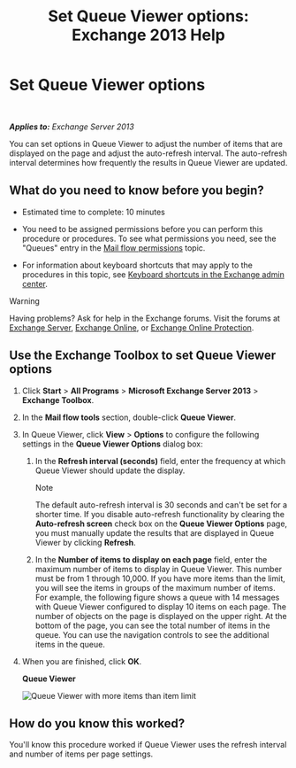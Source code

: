 ﻿---
title: 'Set Queue Viewer options: Exchange 2013 Help'
TOCTitle: Set Queue Viewer options
ms:assetid: 03a9134c-0714-4c13-b286-92bccc7ec05e
ms:mtpsurl: https://technet.microsoft.com/en-us/library/Aa995934(v=EXCHG.150)
ms:contentKeyID: 49286845
ms.date: 12/09/2016
mtps_version: v=EXCHG.150
---

# Set Queue Viewer options

 

_**Applies to:** Exchange Server 2013_


You can set options in Queue Viewer to adjust the number of items that are displayed on the page and adjust the auto-refresh interval. The auto-refresh interval determines how frequently the results in Queue Viewer are updated.

## What do you need to know before you begin?

  - Estimated time to complete: 10 minutes

  - You need to be assigned permissions before you can perform this procedure or procedures. To see what permissions you need, see the "Queues" entry in the [Mail flow permissions](mail-flow-permissions-exchange-2013-help.md) topic.

  - For information about keyboard shortcuts that may apply to the procedures in this topic, see [Keyboard shortcuts in the Exchange admin center](keyboard-shortcuts-in-the-exchange-admin-center-2013-help.md).


> [!WARNING]
> Having problems? Ask for help in the Exchange forums. Visit the forums at <A href="https://go.microsoft.com/fwlink/p/?linkid=60612">Exchange Server</A>, <A href="https://go.microsoft.com/fwlink/p/?linkid=267542">Exchange Online</A>, or <A href="https://go.microsoft.com/fwlink/p/?linkid=285351">Exchange Online Protection</A>.



## Use the Exchange Toolbox to set Queue Viewer options

1.  Click **Start** \> **All Programs** \> **Microsoft Exchange Server 2013** \> **Exchange Toolbox**.

2.  In the **Mail flow tools** section, double-click **Queue Viewer**.

3.  In Queue Viewer, click **View** \> **Options** to configure the following settings in the **Queue Viewer Options** dialog box:
    
    1.  In the **Refresh interval (seconds)** field, enter the frequency at which Queue Viewer should update the display.
        

        > [!NOTE]
        > The default auto-refresh interval is 30 seconds and can't be set for a shorter time. If you disable auto-refresh functionality by clearing the <STRONG>Auto-refresh screen</STRONG> check box on the <STRONG>Queue Viewer Options</STRONG> page, you must manually update the results that are displayed in Queue Viewer by clicking <STRONG>Refresh</STRONG>.

    
    2.  In the **Number of items to display on each page** field, enter the maximum number of items to display in Queue Viewer. This number must be from 1 through 10,000. If you have more items than the limit, you will see the items in groups of the maximum number of items. For example, the following figure shows a queue with 14 messages with Queue Viewer configured to display 10 items on each page. The number of objects on the page is displayed on the upper right. At the bottom of the page, you can see the total number of items in the queue. You can use the navigation controls to see the additional items in the queue.

4.  When you are finished, click **OK**.
    
    **Queue Viewer**
    
    ![Queue Viewer with more items than item limit](images/Aa995934.e82196e6-002a-4e9e-823d-b244b0bd25e2(EXCHG.150).gif "Queue Viewer with more items than item limit")  

## How do you know this worked?

You'll know this procedure worked if Queue Viewer uses the refresh interval and number of items per page settings.

